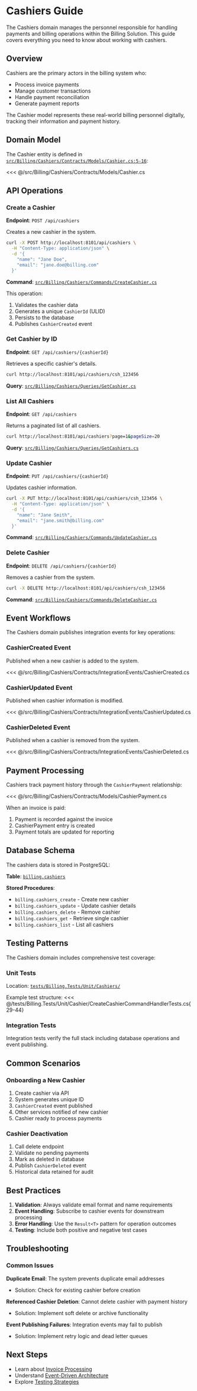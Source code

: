 # Cashiers Guide

The Cashiers domain manages the personnel responsible for handling payments and billing operations within the Billing Solution. This guide covers everything you need to know about working with cashiers.

## Overview

Cashiers are the primary actors in the billing system who:
- Process invoice payments
- Manage customer transactions
- Handle payment reconciliation
- Generate payment reports

The Cashier model represents these real-world billing personnel digitally, tracking their information and payment history.

## Domain Model

The Cashier entity is defined in [`src/Billing/Cashiers/Contracts/Models/Cashier.cs:5-16`](https://github.com/yourusername/billing/blob/main/src/Billing/Cashiers/Contracts/Models/Cashier.cs#L5-L16):

<<< @/src/Billing/Cashiers/Contracts/Models/Cashier.cs

## API Operations

### Create a Cashier

**Endpoint**: `POST /api/cashiers`

Creates a new cashier in the system.

```bash
curl -X POST http://localhost:8101/api/cashiers \
  -H "Content-Type: application/json" \
  -d '{
    "name": "Jane Doe",
    "email": "jane.doe@billing.com"
  }'
```

**Command**: [`src/Billing/Cashiers/Commands/CreateCashier.cs`](https://github.com/yourusername/billing/blob/main/src/Billing/Cashiers/Commands/CreateCashier.cs)

This operation:
1. Validates the cashier data
2. Generates a unique `CashierId` (ULID)
3. Persists to the database
4. Publishes `CashierCreated` event

### Get Cashier by ID

**Endpoint**: `GET /api/cashiers/{cashierId}`

Retrieves a specific cashier's details.

```bash
curl http://localhost:8101/api/cashiers/csh_123456
```

**Query**: [`src/Billing/Cashiers/Queries/GetCashier.cs`](https://github.com/yourusername/billing/blob/main/src/Billing/Cashiers/Queries/GetCashier.cs)

### List All Cashiers

**Endpoint**: `GET /api/cashiers`

Returns a paginated list of all cashiers.

```bash
curl http://localhost:8101/api/cashiers?page=1&pageSize=20
```

**Query**: [`src/Billing/Cashiers/Queries/GetCashiers.cs`](https://github.com/yourusername/billing/blob/main/src/Billing/Cashiers/Queries/GetCashiers.cs)

### Update Cashier

**Endpoint**: `PUT /api/cashiers/{cashierId}`

Updates cashier information.

```bash
curl -X PUT http://localhost:8101/api/cashiers/csh_123456 \
  -H "Content-Type: application/json" \
  -d '{
    "name": "Jane Smith",
    "email": "jane.smith@billing.com"
  }'
```

**Command**: [`src/Billing/Cashiers/Commands/UpdateCashier.cs`](https://github.com/yourusername/billing/blob/main/src/Billing/Cashiers/Commands/UpdateCashier.cs)

### Delete Cashier

**Endpoint**: `DELETE /api/cashiers/{cashierId}`

Removes a cashier from the system.

```bash
curl -X DELETE http://localhost:8101/api/cashiers/csh_123456
```

**Command**: [`src/Billing/Cashiers/Commands/DeleteCashier.cs`](https://github.com/yourusername/billing/blob/main/src/Billing/Cashiers/Commands/DeleteCashier.cs)

## Event Workflows

The Cashiers domain publishes integration events for key operations:

### CashierCreated Event

Published when a new cashier is added to the system.

<<< @/src/Billing/Cashiers/Contracts/IntegrationEvents/CashierCreated.cs

### CashierUpdated Event

Published when cashier information is modified.

<<< @/src/Billing/Cashiers/Contracts/IntegrationEvents/CashierUpdated.cs

### CashierDeleted Event

Published when a cashier is removed from the system.

<<< @/src/Billing/Cashiers/Contracts/IntegrationEvents/CashierDeleted.cs

## Payment Processing

Cashiers track payment history through the `CashierPayment` relationship:

<<< @/src/Billing/Cashiers/Contracts/Models/CashierPayment.cs

When an invoice is paid:
1. Payment is recorded against the invoice
2. CashierPayment entry is created
3. Payment totals are updated for reporting

## Database Schema

The cashiers data is stored in PostgreSQL:

**Table**: [`billing.cashiers`](https://github.com/yourusername/billing/blob/main/infra/Billing.Database/Liquibase/billing/tables/cashiers.sql)

**Stored Procedures**:
- `billing.cashiers_create` - Create new cashier
- `billing.cashiers_update` - Update cashier details
- `billing.cashiers_delete` - Remove cashier
- `billing.cashiers_get` - Retrieve single cashier
- `billing.cashiers_list` - List all cashiers

## Testing Patterns

The Cashiers domain includes comprehensive test coverage:

### Unit Tests

Location: [`tests/Billing.Tests/Unit/Cashiers/`](https://github.com/yourusername/billing/tree/main/tests/Billing.Tests/Unit/Cashiers)

Example test structure:
<<< @/tests/Billing.Tests/Unit/Cashier/CreateCashierCommandHandlerTests.cs{29-44}

### Integration Tests

Integration tests verify the full stack including database operations and event publishing.

## Common Scenarios

### Onboarding a New Cashier

1. Create cashier via API
2. System generates unique ID
3. `CashierCreated` event published
4. Other services notified of new cashier
5. Cashier ready to process payments

### Cashier Deactivation

1. Call delete endpoint
2. Validate no pending payments
3. Mark as deleted in database
4. Publish `CashierDeleted` event
5. Historical data retained for audit

## Best Practices

1. **Validation**: Always validate email format and name requirements
2. **Event Handling**: Subscribe to cashier events for downstream processing
3. **Error Handling**: Use the `Result<T>` pattern for operation outcomes
4. **Testing**: Include both positive and negative test cases

## Troubleshooting

### Common Issues

**Duplicate Email**: The system prevents duplicate email addresses
- Solution: Check for existing cashier before creation

**Referenced Cashier Deletion**: Cannot delete cashier with payment history
- Solution: Implement soft delete or archive functionality

**Event Publishing Failures**: Integration events may fail to publish
- Solution: Implement retry logic and dead letter queues

## Next Steps

- Learn about [Invoice Processing](/guide/invoices/)
- Understand [Event-Driven Architecture](/arch/events)
- Explore [Testing Strategies](/arch/testing)